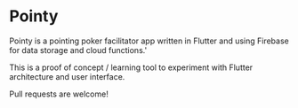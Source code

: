 # Pointy

Pointy is a pointing poker facilitator app written in Flutter and using Firebase for data storage and cloud functions.'

This is a proof of concept / learning tool to experiment with Flutter architecture and user interface.

Pull requests are welcome!
